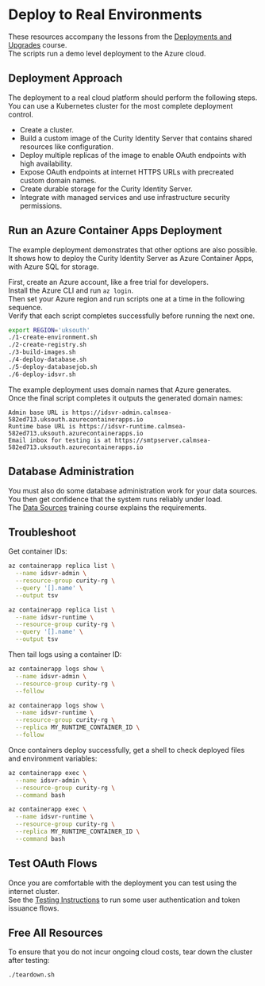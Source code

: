 # Deploy to Real Environments

These resources accompany the lessons from the [Deployments and Upgrades](https://curity.io/training/deployments-and-upgrades) course.\
The scripts run a demo level deployment to the Azure cloud.

## Deployment Approach

The deployment to a real cloud platform should perform the following steps.\
You can use a Kubernetes cluster for the most complete deployment control.

- Create a cluster.
- Build a custom image of the Curity Identity Server that contains shared resources like configuration.
- Deploy multiple replicas of the image to enable OAuth endpoints with high availability.
- Expose OAuth endpoints at internet HTTPS URLs with precreated custom domain names.
- Create durable storage for the Curity Identity Server.
- Integrate with managed services and use infrastructure security permissions.

## Run an Azure Container Apps Deployment

The example deployment demonstrates that other options are also possible.\
It shows how to deploy the Curity Identity Server as Azure Container Apps, with Azure SQL for storage.

First, create an Azure account, like a free trial for developers.\
Install the Azure CLI and run `az login`.\
Then set your Azure region and run scripts one at a time in the following sequence.\
Verify that each script completes successfully before running the next one.

```bash
export REGION='uksouth'
./1-create-environment.sh
./2-create-registry.sh
./3-build-images.sh
./4-deploy-database.sh
./5-deploy-databasejob.sh
./6-deploy-idsvr.sh
```

The example deployment uses domain names that Azure generates.\
Once the final script completes it outputs the generated domain names:

```text
Admin base URL is https://idsvr-admin.calmsea-582ed713.uksouth.azurecontainerapps.io
Runtime base URL is https://idsvr-runtime.calmsea-582ed713.uksouth.azurecontainerapps.io
Email inbox for testing is at https://smtpserver.calmsea-582ed713.uksouth.azurecontainerapps.io
```

## Database Administration

You must also do some database administration work for your data sources.\
You then get confidence that the system runs reliably under load.\
The [Data Sources](https://curity.io/training/data-sources/) training course explains the requirements.

## Troubleshoot

Get container IDs:

```bash
az containerapp replica list \
  --name idsvr-admin \
  --resource-group curity-rg \
  --query '[].name' \
  --output tsv

az containerapp replica list \
  --name idsvr-runtime \
  --resource-group curity-rg \
  --query '[].name' \
  --output tsv
```

Then tail logs using a container ID:

```bash
az containerapp logs show \
  --name idsvr-admin \
  --resource-group curity-rg \
  --follow

az containerapp logs show \
  --name idsvr-runtime \
  --resource-group curity-rg \
  --replica MY_RUNTIME_CONTAINER_ID \
  --follow
```

Once containers deploy successfully, get a shell to check deployed files and environment variables:

```bash
az containerapp exec \
  --name idsvr-admin \
  --resource-group curity-rg \
  --command bash
```

```bash
az containerapp exec \
  --name idsvr-runtime \
  --resource-group curity-rg \
  --replica MY_RUNTIME_CONTAINER_ID \
  --command bash
```

## Test OAuth Flows

Once you are comfortable with the deployment you can test using the internet cluster.\
See the [Testing Instructions](TESTING.md) to run some user authentication and token issuance flows.

## Free All Resources

To ensure that you do not incur ongoing cloud costs, tear down the cluster after testing:

```bash
./teardown.sh
```
